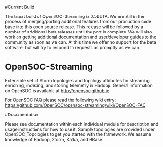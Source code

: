 #Current Build

The latest build of OpenSOC-Streaming is 0.5BETA.  We are still in the process of merging/porting additional
features from our production code base into this open source release.  This release will be followed by
a number of additional beta releases until the port is complete.  We will also work on getting additional 
documentation and user/developer guides to the community as soon as we can.  At this time we offer no support
for the beta software, but will try to respond to requests as promptly as we can.

# OpenSOC-Streaming

Extensible set of Storm topologies and topology attributes for streaming, enriching, indexing, and storing telemetry in Hadoop.  General information on OpenSOC is available at http://opensoc.github.io

For OpenSOC FAQ please read the following wiki entry:  https://github.com/OpenSOC/opensoc-streaming/wiki/OpenSOC-FAQ


#Documentation

Please see documentation within each individual module for description and usage instructions for how to use it.  Sample topologies are provided under OpenSOC_Topologies to get you started with the framework.  We assume knowledge of Hadoop, Storm, Kafka, and HBase.


